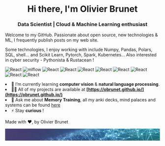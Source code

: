 
<h1 align="center">Hi there, I'm Olivier Brunet</h1>
<h3 align="center">Data Scientist  | Cloud & Machine Learning enthusiast</h3>

Welcome to my GitHub.  Passionate about open source, new technologies & ML, I frequently publish posts on my web site.

Some technologies, I enjoy working with include Numpy, Pandas, Polars, SQL, shell... and Scikit Learn, Pytorch, Spark, Kubernetes... Also interested in cyber security - Pythonista & Rustacean !

<p>
  <img alt="React" src="https://img.shields.io/badge/pandas-%23150458.svg?style=flat-square&logo=pandas&logoColor=white" />
  <img alt="mlflow" src="https://img.shields.io/badge/mlflow-%23d9ead3.svg?style=flat-square&logo=numpy&logoColor=blue" />
  <img alt="React" src="https://img.shields.io/badge/scikit--learn-%23F7931E.svg?style=flat-square&logo=scikit-learn&logoColor=white" />
  <img alt="React" src="https://img.shields.io/badge/kubernetes-%23326ce5.svg?style=flat-square&logo=kubernetes&logoColor=white" />
  <img alt="React" src="https://img.shields.io/badge/PyTorch-%23EE4C2C.svg?style=flat-square&logoColor=white" />
  <img alt="React" src="https://img.shields.io/badge/Kaggle-20BEFF?style=flat-square&logoColor=white" />
  <img alt="React" src="https://img.shields.io/badge/Apache_Spark-FFFFFF?style=flat-square&logo=apachespark&logoColor=#E35A16" />
  <img alt="React" src="https://img.shields.io/badge/Google_Cloud-4285F4?style=flat-square&logo=google-cloud&logoColor=white" />
  <img alt="React" src="https://img.shields.io/badge/Terraform-7B42BC?style=flat-square&logo=terraform&logoColor=white" />
  <img alt="React" src="https://img.shields.io/badge/PostgreSQL-316192?style=flat-square&logo=postgresql&logoColor=white" />
</p


- 🌱 I’m currently learning **computer vision** & **natural language processing**.
- 👨‍💻 All of my projects are available at **[https://obrunet.github.io/](https://obrunet.github.io/)**
- 💬 Ask me about **Memory Training**, all my anki decks, mind palaces and systems can be found [here](https://github.com/obrunet/Memory_systems_-_Anki_decks)
- ⚡ Stay **curious** !

Made with ❤, by Olivier Brunet
    
<img src="https://github.com/obrunet/obrunet/blob/main/banner_ai.jpg"/>
